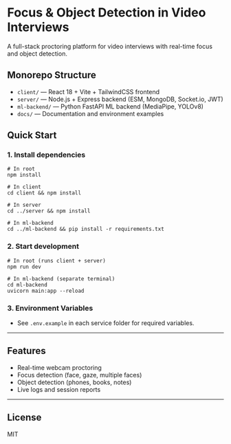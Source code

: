 # Focus & Object Detection in Video Interviews

A full-stack proctoring platform for video interviews with real-time focus and object detection.

## Monorepo Structure

- `client/` — React 18 + Vite + TailwindCSS frontend
- `server/` — Node.js + Express backend (ESM, MongoDB, Socket.io, JWT)
- `ml-backend/` — Python FastAPI ML backend (MediaPipe, YOLOv8)
- `docs/` — Documentation and environment examples

## Quick Start

### 1. Install dependencies

```
# In root
npm install

# In client
cd client && npm install

# In server
cd ../server && npm install

# In ml-backend
cd ../ml-backend && pip install -r requirements.txt
```

### 2. Start development

```
# In root (runs client + server)
npm run dev

# In ml-backend (separate terminal)
cd ml-backend
uvicorn main:app --reload
```

### 3. Environment Variables

- See `.env.example` in each service folder for required variables.

---

## Features
- Real-time webcam proctoring
- Focus detection (face, gaze, multiple faces)
- Object detection (phones, books, notes)
- Live logs and session reports

---

## License
MIT
